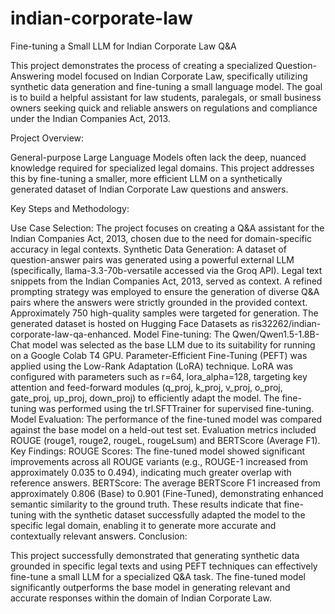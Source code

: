 # indian-corporate-law
Fine-tuning a Small LLM for Indian Corporate Law Q&A

This project demonstrates the process of creating a specialized Question-Answering model focused on Indian Corporate Law, specifically utilizing synthetic data generation and fine-tuning a small language model. The goal is to build a helpful assistant for law students, paralegals, or small business owners seeking quick and reliable answers on regulations and compliance under the Indian Companies Act, 2013.

Project Overview:

General-purpose Large Language Models often lack the deep, nuanced knowledge required for specialized legal domains. This project addresses this by fine-tuning a smaller, more efficient LLM on a synthetically generated dataset of Indian Corporate Law questions and answers.

Key Steps and Methodology:

Use Case Selection: The project focuses on creating a Q&A assistant for the Indian Companies Act, 2013, chosen due to the need for domain-specific accuracy in legal contexts.
Synthetic Data Generation:
A dataset of question-answer pairs was generated using a powerful external LLM (specifically, llama-3.3-70b-versatile accessed via the Groq API).
Legal text snippets from the Indian Companies Act, 2013, served as context.
A refined prompting strategy was employed to ensure the generation of diverse Q&A pairs where the answers were strictly grounded in the provided context.
Approximately 750 high-quality samples were targeted for generation.
The generated dataset is hosted on Hugging Face Datasets as ris32262/indian-corporate-law-qa-enhanced.
Model Fine-tuning:
The Qwen/Qwen1.5-1.8B-Chat model was selected as the base LLM due to its suitability for running on a Google Colab T4 GPU.
Parameter-Efficient Fine-Tuning (PEFT) was applied using the Low-Rank Adaptation (LoRA) technique.
LoRA was configured with parameters such as r=64, lora_alpha=128, targeting key attention and feed-forward modules (q_proj, k_proj, v_proj, o_proj, gate_proj, up_proj, down_proj) to efficiently adapt the model.
The fine-tuning was performed using the trl.SFTTrainer for supervised fine-tuning.
Model Evaluation:
The performance of the fine-tuned model was compared against the base model on a held-out test set.
Evaluation metrics included ROUGE (rouge1, rouge2, rougeL, rougeLsum) and BERTScore (Average F1).
Key Findings:
ROUGE Scores: The fine-tuned model showed significant improvements across all ROUGE variants (e.g., ROUGE-1 increased from approximately 0.035 to 0.494), indicating much greater overlap with reference answers.
BERTScore: The average BERTScore F1 increased from approximately 0.806 (Base) to 0.901 (Fine-Tuned), demonstrating enhanced semantic similarity to the ground truth.
These results indicate that fine-tuning with the synthetic dataset successfully adapted the model to the specific legal domain, enabling it to generate more accurate and contextually relevant answers.
Conclusion:

This project successfully demonstrated that generating synthetic data grounded in specific legal texts and using PEFT techniques can effectively fine-tune a small LLM for a specialized Q&A task. The fine-tuned model significantly outperforms the base model in generating relevant and accurate responses within the domain of Indian Corporate Law.
